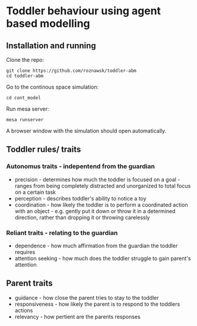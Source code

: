 # Toddler behaviour using agent based modelling

## Installation and running

Clone the repo:
```
git clone https://github.com/roznawsk/toddler-abm
cd toddler-abm
```

Go to the continous space simulation:
```
cd cont_model
```

Run mesa server:
```
mesa runserver
```

A browser window with the simulation should open automatically.

## Toddler rules/ traits


### Autonomus traits - indepentend from the guardian
* precision - determines how much the toddler is focused on a goal - ranges from being completely distracted and unorganized to total focus on a certain task
* perception - describes toddler's ability to notice a toy
* coordination - how likely the toddler is to perform a coordinated action with an object - e.g. gently put it down or throw it in a determined direction, rather than dropping it or throwing carelessly

### Reliant traits - relating to the guardian
* dependence - how much affirmation from the guardian the toddler requires
* attention seeking - how much does the toddler struggle to gain parent's attention


## Parent traits
* guidance - how close the parent tries to stay to the toddler
* responsiveness - how likely the parent is to respond to the toddlers actions
* relevancy - how pertient are the parents responses